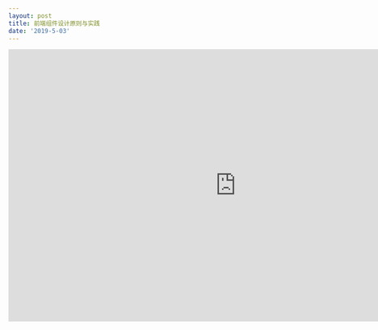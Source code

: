 ```yaml
---
layout: post
title: 前端组件设计原则与实践
date: '2019-5-03'
---
```



<iframe src="http://www.xmind.net/embed/PcBk" width="900px" height="540px" frameborder="0" scrolling="no"></iframe>

